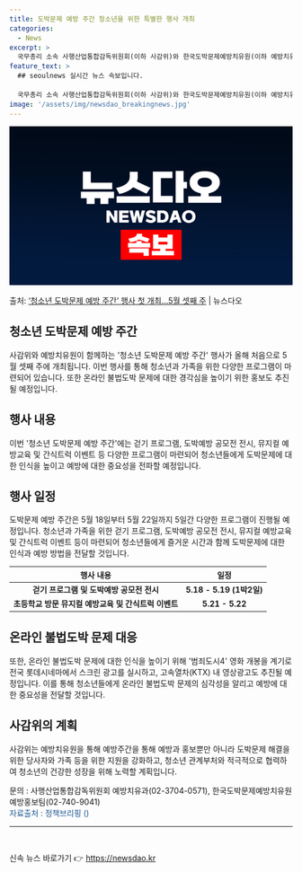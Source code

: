 ```yaml
---
title: 도박문제 예방 주간 청소년을 위한 특별한 행사 개최
categories:
  - News
excerpt: >
  국무총리 소속 사행산업통합감독위원회(이하 사감위)와 한국도박문제예방치유원(이하 예방치유원)은 올해 처음으로 …
feature_text: >
  ## seoulnews 실시간 뉴스 속보입니다.

  국무총리 소속 사행산업통합감독위원회(이하 사감위)와 한국도박문제예방치유원(이하 예방치유원)은 올해 처음으로 …
image: '/assets/img/newsdao_breakingnews.jpg'
---
```


![뉴스다오 속보](/assets/img/newsdao_breakingnews.jpg)

<p>출처: <a href="https://newsdao.kr/3682" rel="dofollow">‘청소년 도박문제 예방 주간’ 행사 첫 개최…5월 셋째 주</a> | 뉴스다오</p>

<h2 data-ke-size="size26">청소년 도박문제 예방 주간</h2>
<p data-ke-size="size16">사감위와 예방치유원이 함께하는 '청소년 도박문제 예방 주간' 행사가 올해 처음으로 5월 셋째 주에 개최됩니다. 이번 행사를 통해 청소년과 가족을 위한 다양한 프로그램이 마련되어 있습니다. 또한 온라인 불법도박 문제에 대한 경각심을 높이기 위한 홍보도 추진될 예정입니다.</p>

<h2 data-ke-size="size24">행사 내용</h2>
<p data-ke-size="size16">이번 '청소년 도박문제 예방 주간'에는 걷기 프로그램, 도박예방 공모전 전시, 뮤지컬 예방교육 및 간식트럭 이벤트 등 다양한 프로그램이 마련되어 청소년들에게 도박문제에 대한 인식을 높이고 예방에 대한 중요성을 전파할 예정입니다.</p>

<h2 data-ke-size="size24">행사 일정</h2>
<p data-ke-size="size16">도박문제 예방 주간은 5월 18일부터 5월 22일까지 5일간 다양한 프로그램이 진행될 예정입니다. 청소년과 가족을 위한 걷기 프로그램, 도박예방 공모전 전시, 뮤지컬 예방교육 및 간식트럭 이벤트 등이 마련되어 청소년들에게 즐거운 시간과 함께 도박문제에 대한 인식과 예방 방법을 전달할 것입니다.</p>

<table>
	<thead>
		<tr>
			<th>행사 내용</th>
			<th>일정</th>
		</tr>
	</thead>
	<tbody>
		<tr>
			<td style="text-align: center; height: 17px;"><b>걷기 프로그램 및 도박예방 공모전 전시</b></td>
			<td style="text-align: center; height: 17px;"><b>5.18 - 5.19 (1박2일)</b></td>
		</tr>
		<tr>
			<td style="text-align: center; height: 17px;"><b>초등학교 방문 뮤지컬 예방교육 및 간식트럭 이벤트</b></td>
			<td style="text-align: center; height: 17px;"><b>5.21 - 5.22</b></td>
		</tr>
	</tbody>
</table>

<h2 data-ke-size="size24">온라인 불법도박 문제 대응</h2>
<p data-ke-size="size16">또한, 온라인 불법도박 문제에 대한 인식을 높이기 위해 '범죄도시4' 영화 개봉을 계기로 전국 롯데시네마에서 스크린 광고를 실시하고, 고속열차(KTX) 내 영상광고도 추진될 예정입니다. 이를 통해 청소년들에게 온라인 불법도박 문제의 심각성을 알리고 예방에 대한 중요성을 전달할 것입니다.</p>

<h2 data-ke-size="size24">사감위의 계획</h2>
<p data-ke-size="size16">사감위는 예방치유원을 통해 예방주간을 통해 예방과 홍보뿐만 아니라 도박문제 해결을 위한 당사자와 가족 등을 위한 지원을 강화하고, 청소년 관계부처와 적극적으로 협력하여 청소년의 건강한 성장을 위해 노력할 계획입니다.</p>

<p data-ke-size="size16">문의 : 사행산업통합감독위원회 예방치유과(02-3704-0571), 한국도박문제예방치유원 예방홍보팀(02-740-9041) <br /> <span style="color: #1a5490;">자료출처 : 정책브리핑 ()</span></p>
<hr>

<p data-ke-size="size16">&nbsp;</p> 

신속 뉴스 바로가기 👉 <a href="https://newsdao.kr" rel="dofollow">https://newsdao.kr</a>


